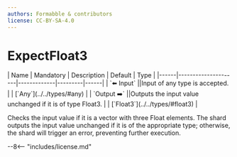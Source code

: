 ```yaml
---
authors: Formabble & contributors
license: CC-BY-SA-4.0
---
```



# ExpectFloat3

<div class="sh-parameters" markdown="1">
| Name | Mandatory | Description | Default | Type |
|------|---------------------|-------------|---------|------|
| `⬅️ Input` ||Input of any type is accepted. | | [`Any`](../../types/#any) |
| `Output ➡️` ||Outputs the input value unchanged if it is of type Float3. | | [`Float3`](../../types/#float3) |

</div>

Checks the input value if it is a vector with three Float elements. The shard outputs the input value unchanged if it is of the appropriate type; otherwise, the shard will trigger an error, preventing further execution.

--8<-- "includes/license.md"


